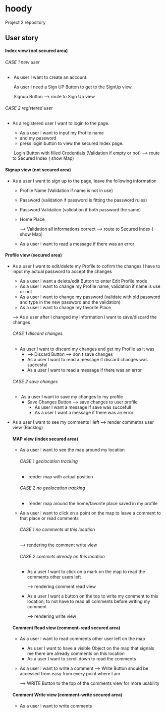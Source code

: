 



# hoody
Project 2 repository



## User story

#### Index view (not secured area)

###### CASE 1 new user

- ​		As  user I want to create an account. 

  ​		As user I need a Sign UP Button to get to the SignUp view.	

  ​		Signup Button --> route to Sign Up view	

###### CASE 2 registered user

- As a registered user I want to login to the page. 

  - As a user I want to input my Profile name 
  - and my password
  - press login button to view the secured Index page.

  ​		Login Button with filled Credentials (Validation if empty or not) --> route to Secured Index ( show Map)



#### Signup view (not secured area)

- As a user I want to sign up to the page, leave the following information

  - Profile Name (Validation if name is not in use)

  - Password (validation if password is fitting the password rules)

  - Password Validation (validation if both password the same)

  - Home Place

    --> Validation all informations correct --> route to Secured Index ( show Map)

  - As a user I want to read a message if there was an error

  

#### Profile view (secured area)

- As a user I want to edit/delete my Profile to cofirm the changes I have to input my actual password to accept the changes

  - As a user I want a delete/edit Button to enter Edit Profile mode
  - As a user I want to change my Profile name, validation if name is use or not
  - As a user I want to change my password (validate with old password and type in the new password and the validation)
  - As a user I want to change my favorite Place

  --> As a user after i changed my Information i want to save/discard the changes

  ###### CASE 1 discard changes

  - As user I want to discard my changes and get my Profile as it was
    - --> Discard Button --> don t save changes
    - As a user I want to read a message if discard changes was succesful
    - As a user I want to read a message if there was an error

  ###### CASE 2 save changes

  - ​	As a user I want to save my changes to my profile
    - Save Changes Button --> save changes to user profile
      - As user I want a message if save was succefull
      - As a user I want a message if there was an error

- As a user I want to see my comments I left --> render commetns user view (Backlog) 

  

  #### MAP view (index secured area)

  - As a user I want to see the map around my location

    ###### CASE 1 geolocation tracking 

    - ​	render map with actual position

    ###### CASE 2 no geolocation tracking 

    - ​	render map around the home/favorite place saved in my profile

  - As a user I want to click on a point on the map to leave a comment to that place or read comments

    ###### CASE 1 no comments at this location

    --> rendering the comment write view

    ###### CASE 2 commets already on this location 
    - As a user I want to click on a mark on the map to read the comments other users left 

      --> rendering comment read view

    - As a user I want a button on the top to write my comment to this location, to not have to read all comments before writing my comment

      --> rendering write view

  

  #### Comment Read view (comment-read secured area)

  - As a user I want to read comments other user left on the map

    - As user I want to have a visible Object on the map that signals me there are already comments on this location
    - As a user I want to scroll down to read the comments

  - As a user I want to write a comment --> Write Button should be accessed from easy from every point where I am

    --> WRITE Button to the top of the comments view for more usability

  

  #### Comment Write view (comment-write secured area)

  - As a user I want to write comments 

  ​	



